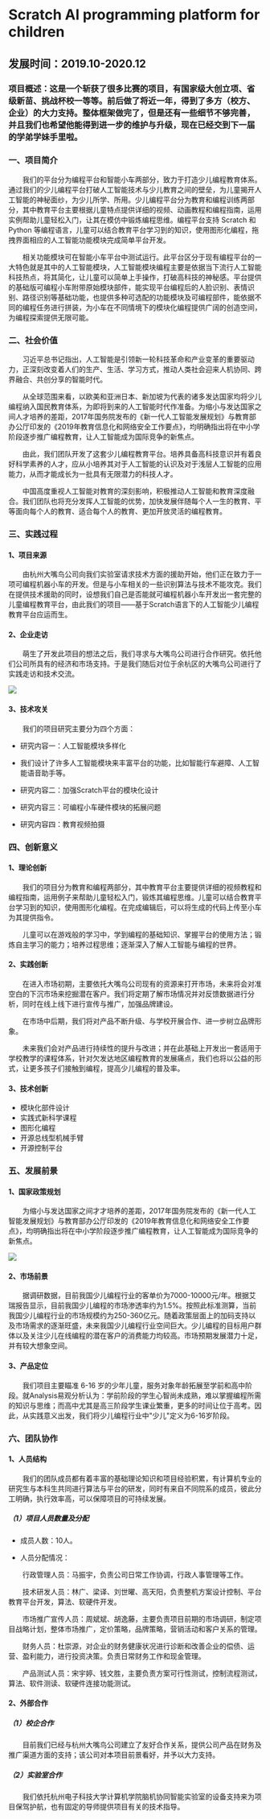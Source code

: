 # Scratch AI programming platform for children
## 发展时间：2019.10-2020.12
### 项目概述：这是一个斩获了很多比赛的项目，有国家级大创立项、省级新苗、挑战杯校一等等。前后做了将近一年，得到了多方（校方、企业）的大力支持。整体框架做完了，但是还有一些细节不够完善，并且我们也希望他能得到进一步的维护与升级，现在已经交到下一届的学弟学妹手里啦。

### 一、项目简介　　

　　我们的平台分为编程平台和智能小车两部分，致力于打造少儿编程教育体系。通过我们的少儿编程平台打破人工智能技术与少儿教育之间的壁垒，为儿童揭开人工智能的神秘面纱，为少儿所学、所用。少儿编程平台分为教育和编程训练两部分，其中教育平台主要根据儿童特点提供详细的视频、动画教程和编程指南，运用实例帮助儿童轻松入门，让其在模仿中锻炼编程思维。编程平台支持 Scratch 和 Python 等编程语言，儿童可以结合教育平台学习到的知识，使用图形化编程，拖拽界面相应的人工智能功能模块完成简单平台开发。　　

　　相关功能模块可在智能小车平台中测试运行。此平台区分于现有编程平台的一大特色就是其中的人工智能模块，人工智能模块编程主要是依据当下流行人工智能科技热点，将其简化，让儿童可以简单上手操作，打破高科技的神秘感。平台提供的基础版可编程小车附带原始模块部件，能实现平台编程后的人脸识别、表情识别、路径识别等基础功能，也提供多种可选配的功能模块及可编程部件，能依据不同的编程任务进行拼装，为小车在不同情境下的模块化编程提供广阔的创造空间，为编程探索提供无限可能。　　

### 二、社会价值　　

　　习近平总书记指出，人工智能是引领新一轮科技革命和产业变革的重要驱动力，正深刻改变着人们的生产、生活、学习方式，推动人类社会迎来人机协同、跨界融合、共创分享的智能时代。　　

　　从全球范围来看，以欧美和亚洲⽇本、新加坡为代表的诸多发达国家均将少儿编程纳入国民教育体系，为即将到来的⼈⼯智能时代作准备。为缩⼩与发达国家之间人才培养的差距，2017年国务院发布的《新⼀代人工智能发展规划》与教育部办公厅印发的《2019年教育信息化和网络安全工作要点》，均明确指出将在中小学阶段逐步推广编程教育，让人工智能成为国际竞争的新焦点。　　

　　由此，我们团队开发了这套少儿编程教育平台。培养具备高科技意识并有着良好科学素养的人才，应从小培养其对于人工智能的认识及对于浅层人工智能的应用能力，从而才能成长为一批具有无限潜力的科技人才。　　

　　中国高度重视人工智能对教育的深刻影响，积极推动人工智能和教育深度融合。我们团队也将充分发挥人工智能的优势，加快发展伴随每个人一生的教育、平等面向每个人的教育、适合每个人的教育、更加开放灵活的编程教育。　　

### 三、实践过程　　

#### 1、项目来源　　

　　由杭州大嘴鸟公司向我们实验室请求技术方面的援助开始，他们正在致力于一项可编程机器小车的开发。但是与小车相关的一些识别算法与技术不能攻克。我们在提供技术援助的同时，设想我们自己是否能就可编程机器小车开发出一套完整的儿童编程教育平台，由此我们的项目——基于Scratch语言下的人工智能少儿编程教育平台应运而生。　　

#### 2、企业走访　　

　　萌生了开发此项目的想法之后，我们寻求与大嘴鸟公司进行合作研究。依托他们公司所具有的经济和市场支持。于是我们随后对位于余杭区的大嘴鸟公司进行了实践走访和技术交流。　　

![](https://github.com/Vodkayu/Scratch-AI-programming-platform-for-children/blob/main/images/1.jpg?raw=true)

#### 3、技术攻关　　

　　我们的项目研究主要分为四个方面：　　

* 研究内容一：人工智能模块多样化　　
  
* 我们设计了许多人工智能模块来丰富平台的功能，比如智能行车避障、人工智能语音助手等。　　
  
* 研究内容二：加强Scratch平台的模块化设计　　
  
* 研究内容三：可编程小车硬件模块的拓展问题　　
  
* 研究内容四：教育视频拍摄　　

### 四、创新意义　　

#### 1、理论创新　　

　　我们的项目分为教育和编程两部分，其中教育平台主要提供详细的视频教程和编程指南，运用例子来帮助儿童轻松入门，锻炼其编程思维。儿童可以结合教育平台学习到的知识，使用图形化编程。在完成编辑后，可以将生成的代码上传至小车为其提供指令。　　

　　儿童可以在游戏般的学习中，学到编程的基础知识、掌握平台的使用方法；锻炼自主学习的能⼒；培养过程思维；逐渐深入了解人工智能与编程的世界。　　

#### 2、实践创新　　

　　在进入市场初期，主要依托大嘴鸟公司现有的资源来打开市场，未来将会对准空白的下沉市场来挖掘潜在客户。我们将定期了解市场情况并对反馈数据进行分析，同时在线上线下进行宣传与推广，加强品牌建设。　　

　　在市场中后期，我们将对产品不断升级、与学校开展合作、进⼀步树立品牌形象。　　

　　未来我们会对产品进行持续性的提升与改进；并在此基础上开发出⼀套适⽤于学校教学的课程体系，针对欠发达地区编程教育的发展痛点，我们也将以公益的形式，让更多孩子们接触到编程，提高少儿编程的普及率。　　

#### 3、技术创新　　

* 模块化部件设计
* 实践式新科学课程
* 图形化编程
* 开源总线型机械手臂
* 开源控制平台

### 五、发展前景　　

#### 1、国家政策规划　　

　　为缩小与发达国家之间才才培养的差距，2017年国务院发布的《新一代人工智能发展规划》与教育部办公厅印发的《2019年教育信息化和网络安全工作要点》，均明确指出将在中小学阶段逐步推广编程教育，让人工智能成为国际竞争的新焦点。　　

![](https://github.com/Vodkayu/Scratch-AI-programming-platform-for-children/blob/main/images/2.png?raw=true)

#### 2、市场前景　　

　　据调研数据，目前我国少儿编程行业的客单价为7000-10000元/年。根据艾瑞报告显示，目前我国少儿编程的市场渗透率约为1.5%。按照此标准测算，当前我国少儿编程行业的市场规模约为250-360亿元。随着政策层面上的加码支持以及市场需求的逐渐旺盛，未来我国少儿编程行业空间巨大。少儿编程的目标用户群体以及关注少儿在线编程的潜在客户的消费能力均较高。市场预期发展潜力十足，并有较大想象空间。　　

#### 3、产品定位　　

　　我们项目主要瞄准 6-16 岁的少年儿童，服务对象年龄拓展至学前和高中阶段。就Analysis易观分析认为：学前阶段的学生心智尚未成熟，难以掌握编程所需的知识与思维；而高中尤其是高三阶段学生课业繁重，更多的时间让位于高考。因此，从实践意义出发，我们将少儿编程行业中"少儿"定义为6-16岁阶段。　　

### 六、团队协作　　

#### 1、人员结构　　

　　我们的团队成员都有着丰富的基础理论知识和项目经验积累，有计算机专业的研究生与本科生共同进行算法与平台的研发，同时有来自不同院系的成员，彼此分工明确，执行效率高，可以保障项目的可持续发展。　　

##### （1）项目人员数量及分配　　

* 成员人数：10人。　　
  
* 人员分配情况：　　
  
　　行政管理人员：马振宇，负责公司日常工作协调，行政人事管理等工作。　　

　　技术研发人员：林广、梁译、刘世曜、高天阳，负责整机方案设计控制、平台教育平台开发，算法、软硬件开发。　　

　　市场推广宣传人员：周斌斌、胡逸藤，主要负责项目前期的市场调研，制定项目战略计划，整体市场推广，定价策略，品牌策略，营销活动和客户关系的管理。　　

　　财务人员：杜崇源，对企业的财务健康状况进行诊断和改善企业的偿债、运营、盈利能力，进行投资决策。负责日常财务工作和现金管理。　　

　　产品测试人员：宋宇婷、钱文胜，主要负责方案可行性测试，控制流程测试，算法、软件测读、软硬件连接功能测试。　　

#### 2、外部合作　　

##### （1）校企合作　　

　　目前我们已经与杭州大嘴鸟公司建立了友好合作关系，提供公司产品在财务及推广渠道方面的支持；该公司对本项目前景看好，并予以大力支持。　　

##### （2）实验室合作　　

　　我们依托杭州电子科技大学计算机学院脑机协同智能实验室的设备支持来为项目保驾护航，也有固定的导师提供项目有关的技术指导。
